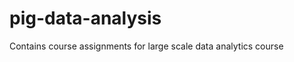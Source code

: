 pig-data-analysis
=================

Contains course assignments for large scale data analytics course